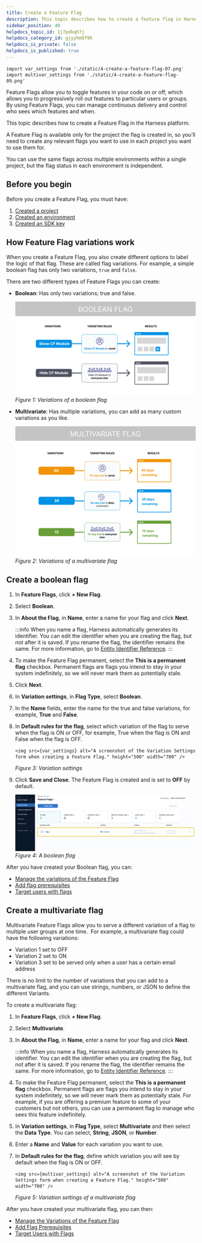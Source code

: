 ```yaml
---
title: Create a Feature Flag
description: This topic describes how to create a feature flag in Harness.
sidebar_position: 40
helpdocs_topic_id: 1j7pdkqh7j
helpdocs_category_id: gjyyhm9f9h
helpdocs_is_private: false
helpdocs_is_published: true
---
```

```mdx-code-block
import var_settings from './static/4-create-a-feature-flag-07.png'
import multivar_settings from './static/4-create-a-feature-flag-09.png'
```

Feature Flags allow you to toggle features in your code on or off, which allows you to progressively roll out features to particular users or groups. By using Feature Flags, you can manage continuous delivery and control who sees which features and when.

This topic describes how to create a Feature Flag in the Harness platform. 

A Feature Flag is available only for the project the flag is created in, so you’ll need to create any relevant flags you want to use in each project you want to use them for.  
  
You can use the same flags across multiple environments within a single project, but the flag status in each environment is independent.

## Before you begin

Before you create a Feature Flag, you must have:

1. [Created a project](/docs/feature-flags/ff-using-flags/ff-creating-flag/create-a-project)
2. [Created an environment](/docs/feature-flags/ff-using-flags/ff-creating-flag/create-a-project#create-an-environment)
3. [Created an SDK key](/docs/feature-flags/ff-using-flags/ff-creating-flag/create-a-project#create-an-sdk-key)

## How Feature Flag variations work

When you create a Feature Flag, you also create different options to label the logic of that flag. These are called flag variations. For example, a simple boolean flag has only two variations, `true` and `false`. 

There are two different types of Feature Flags you can create:

* **Boolean**: Has only two variations; true and false.

    ![Diagram showing the on and off variation of a boolean feature flag.](./static/4-create-a-feature-flag-05.png)*Figure 1: Variations of a boolean flag*

* **Multivariate**: Has multiple variations, you can add as many custom variations as you like.

    ![Diagram showing three variations (a 30 variation, 60 variation, and 90 variation) of a multivariate Feature Flag.](./static/4-create-a-feature-flag-06.png)*Figure 2: Variations of a multivariate flag*

## Create a boolean flag

1. In **Feature Flags**, click **+ New Flag**.
2. Select **Boolean**.
3. In **About the Flag**, in **Name**, enter a name for your flag and click **Next**.

    :::info
     When you name a flag, Harness automatically generates its identifier. You can edit the identifier when you are creating the flag, but not after it is saved. If you rename the flag, the identifier remains the same. For more information, go to [Entity Identifier Reference](/docs/platform/20_References/entity-identifier-reference.md).
    :::
4. To make the Feature Flag permanent, select the **This is a permanent flag** checkbox. Permanent flags are flags you intend to stay in your system indefinitely, so we will never mark them as potentially stale.
5. Click **Next**.
6. In **Variation settings**, in **Flag Type**, select **Boolean**.
7. In the **Name** fields, enter the name for the true and false variations, for example, **True** and **False**.
8. In **Default rules for the flag**, select which variation of the flag to serve when the flag is ON or OFF, for example, True when the flag is ON and False when the flag is OFF.

    ```mdx-code-block
    <img src={var_settings} alt="A screenshot of the Variation Settings form when creating a Feature Flag." height="500" width="700" />
    ```

    *Figure 3: Variation settings*

9. Click **Save and Close**. The Feature Flag is created and is set to **OFF** by default.

    ![A screenshot of the Feature Flags page with the new flag added.](./static/4-create-a-feature-flag-08.png)*Figure 4: A boolean flag*

After you have created your Boolean flag, you can:

* [Manage the variations of the Feature Flag](../update-feature-flags/manage-variations.md)
* [Add flag prerequisites](../../add-prerequisites-to-feature-flag.md)
* [Target users with flags](../ff-target-management/targeting-users-with-flags.md)

## Create a multivariate flag

Multivariate Feature Flags allow you to serve a different variation of a flag to multiple user groups at one time.  For example, a multivariate flag could have the following variations:

* Variation 1 set to OFF
* Variation 2 set to ON
* Variation 3 set to be served only when a user has a certain email address

There is no limit to the number of variations that you can add to a multivariate flag, and you can use strings, numbers, or JSON to define the different Variants. 

To create a multivariate flag:

1. In **Feature Flags**, click **+ New Flag**.
2. Select **Multivariate**.
3. In **About the Flag**, in **Name**, enter a name for your flag and click **Next**.

    :::info
     When you name a flag, Harness automatically generates its identifier. You can edit the identifier when you are creating the flag, but not after it is saved. If you rename the flag, the identifier remains the same. For more information, go to [Entity Identifier Reference](/docs/platform/20_References/entity-identifier-reference.md).
    :::

4. To make the Feature Flag permanent, select the **This is a permanent flag** checkbox. Permanent flags are flags you intend to stay in your system indefinitely, so we will never mark them as potentially stale. For example, if you are offering a premium feature to some of your customers but not others, you can use a permanent flag to manage who sees this feature indefinitely.
5. In **Variation settings**, in **Flag Type**, select **Multivariate** and then select the **Data Type**. You can select, **String**, **JSON**, or **Number**.
6. Enter a **Name** and **Value** for each variation you want to use.

7. In **Default rules for the flag**, define which variation you will see by default when the flag is ON or OFF.

    ```mdx-code-block
    <img src={multivar_settings} alt="A screenshot of the Variation Settings form when creating a Feature Flag." height="500" width="700" />
    ```

    *Figure 5: Variation settings of a multivariate flag*

After you have created your multivariate flag, you can then:

* [Manage the Variations of the Feature Flag](../update-feature-flags/manage-variations.md)
* [Add Flag Prerequisites](../../add-prerequisites-to-feature-flag.md)
* [Target Users with Flags](../ff-target-management/targeting-users-with-flags.md)

